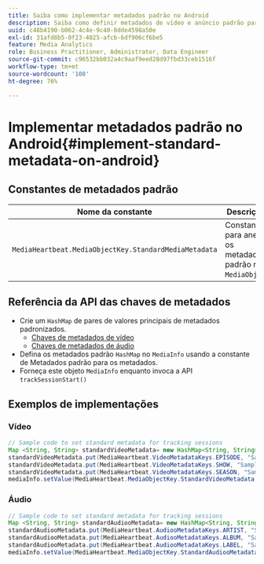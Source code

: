```yaml
---
title: Saiba como implementar metadados padrão no Android
description: Saiba como definir metadados de vídeo e anúncio padrão para serem enviados com chamadas de rastreamento no Android.
uuid: c48b4190-b062-4c4e-9c40-8dde4598a50e
exl-id: 31afd8b5-0f23-4025-afcb-6df906cf6be5
feature: Media Analytics
role: Business Practitioner, Administrator, Data Engineer
source-git-commit: c96532bb032a4c9aaf9eed28d97fbd33ceb1516f
workflow-type: tm+mt
source-wordcount: '108'
ht-degree: 76%

---
```


# Implementar metadados padrão no Android{#implement-standard-metadata-on-android}

## Constantes de metadados padrão

| Nome da constante | Descrição   |
|---|---|
| `MediaHeartbeat.MediaObjectKey.StandardMediaMetadata` | Constante para anexar os metadados padrão no `MediaObject`. |

## Referência da API das chaves de metadados

* Crie um `HashMap` de pares de valores principais de metadados padronizados.
   * [Chaves de metadados de vídeo](https://adobe-marketing-cloud.github.io/media-sdks/reference/android/com/adobe/primetime/va/simple/MediaHeartbeat.VideoMetadataKeys.html)
   * [Chaves de metadados de áudio](https://adobe-marketing-cloud.github.io/media-sdks/reference/android/com/adobe/primetime/va/simple/MediaHeartbeat.AudioMetadataKeys.html)
* Defina os metadados padrão `HashMap` no `MediaInfo` usando a constante de Metadados padrão para os metadados.
* Forneça este objeto `MediaInfo` enquanto invoca a API `trackSessionStart()`

## Exemplos de implementações

### Vídeo

```java
// Sample code to set standard metadata for tracking sessions 
Map <String, String> standardVideoMetadata= new HashMap<String, String>(); 
standardVideoMetadata.put(MediaHeartbeat.VideoMetadataKeys.EPISODE, "Sample Episode"); 
standardVideoMetadata.put(MediaHeartbeat.VideoMetadataKeys.SHOW, "Sample Show"); 
standardVideoMetadata.put(MediaHeartbeat.VideoMetadataKeys.SEASON, "Sample Season"); 
mediaInfo.setValue(MediaHeartbeat.MediaObjectKey.StandardVideoMetadata, standardVideoMetadata);
```

### Áudio

```java
// Sample code to set standard metadata for tracking sessions 
Map <String, String> standardAudiooMetadata= new HashMap<String, String>(); 
standardAudiooMetadata.put(MediaHeartbeat.AudiooMetadataKeys.ARTIST, "Sample Artist"); 
standardAudiooMetadata.put(MediaHeartbeat.AudiooMetadataKeys.ALBUM, "Sample Album"); 
standardAudiooMetadata.put(MediaHeartbeat.AudiooMetadataKeys.LABEL, "Sample Label"); 
mediaInfo.setValue(MediaHeartbeat.MediaObjectKey.StandardAudiooMetadata, standardAudiooMetadata);
```
